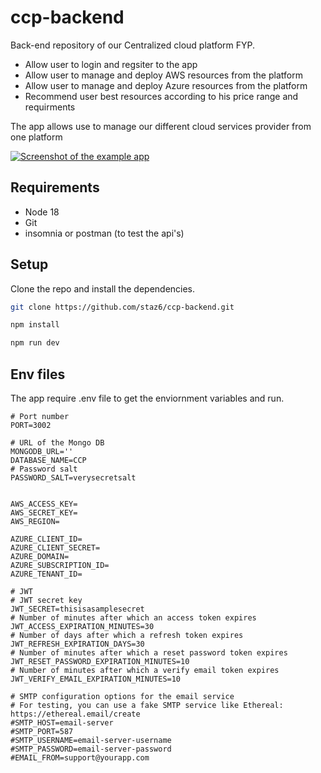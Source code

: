 # ccp-backend
Back-end repository of our Centralized cloud platform FYP.

- Allow user to login and regsiter to the app
- Allow user to manage and deploy AWS resources from the platform
- Allow user to manage and deploy Azure resources from the platform
- Recommend user best resources according to his price range and requirments

The app allows use to manage our different cloud services provider from one platform

<a href="https://the-example-app-nodejs.herokuapp.com/" target="_blank"><img src="https://images.contentful.com/qz0n5cdakyl9/4GZmvrdodGM6CksMCkkAEq/700a527b8203d4d3ccd3c303c5b3e2aa/the-example-app.png" alt="Screenshot of the example app"/></a>

## Requirements

* Node 18
* Git
* insomnia or postman (to test the api's)

## Setup

Clone the repo and install the dependencies.

```bash
git clone https://github.com/staz6/ccp-backend.git
```

```bash
npm install
```

```bash
npm run dev
```

## Env files

The app require .env file to get the enviornment variables and run.

```
# Port number
PORT=3002

# URL of the Mongo DB
MONGODB_URL=''
DATABASE_NAME=CCP
# Password salt
PASSWORD_SALT=verysecretsalt


AWS_ACCESS_KEY=
AWS_SECRET_KEY=
AWS_REGION=

AZURE_CLIENT_ID=
AZURE_CLIENT_SECRET=
AZURE_DOMAIN=
AZURE_SUBSCRIPTION_ID=
AZURE_TENANT_ID=

# JWT
# JWT secret key
JWT_SECRET=thisisasamplesecret
# Number of minutes after which an access token expires
JWT_ACCESS_EXPIRATION_MINUTES=30
# Number of days after which a refresh token expires
JWT_REFRESH_EXPIRATION_DAYS=30
# Number of minutes after which a reset password token expires
JWT_RESET_PASSWORD_EXPIRATION_MINUTES=10
# Number of minutes after which a verify email token expires
JWT_VERIFY_EMAIL_EXPIRATION_MINUTES=10

# SMTP configuration options for the email service
# For testing, you can use a fake SMTP service like Ethereal: https://ethereal.email/create
#SMTP_HOST=email-server
#SMTP_PORT=587
#SMTP_USERNAME=email-server-username
#SMTP_PASSWORD=email-server-password
#EMAIL_FROM=support@yourapp.com
```

